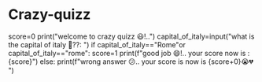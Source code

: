 # Crazy-quizz
score=0
print("welcome to crazy quizz 😃!..")
capital_of_italy=input("what is the capital of italy 🫣??: ")
if capital_of_italy=="Rome"or capital_of_italy=="rome":
    score=1
    print(f"good job 😄!.. your score now is : {score}")
else:
    print(f"wrong answer 😕.. your score is now is {score+0}😭💔 ")
